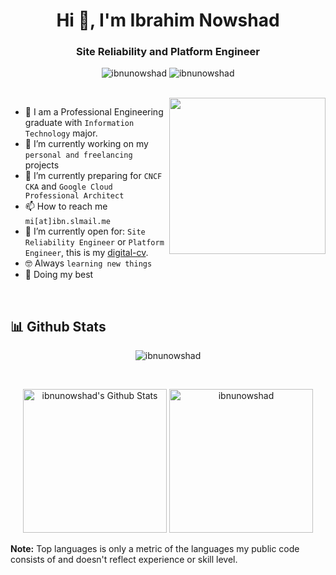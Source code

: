 <h1 align="center">Hi 👋, I'm Ibrahim Nowshad </h1>
<h3 align="center"> Site Reliability and Platform Engineer </h3>

<p align="center"> <img src="https://komarev.com/ghpvc/?username=ibnunowshad&label=Profile%20views&color=0e75b6&style=flat" alt="ibnunowshad" />
		   <img src="https://img.shields.io/github/followers/ibnunowshad?label=Followers" alt="ibnunowshad" />
</p>
<br>
<img align="right" src="https://user-images.githubusercontent.com/63050133/156676671-d5b2e362-97d4-4404-9447-dd71ddfea82f.gif" width = 250px/>

- :school: I am a Professional Engineering graduate with `Information Technology` major. 
- 🔭 I’m currently working on my `personal and freelancing` projects
- 🌱 I’m currently preparing for `CNCF CKA` and `Google Cloud Professional Architect`
- 📫 How to reach me `mi[at]ibn.slmail.me`
- :thinking: I’m currently open for: `Site Reliability Engineer` or `Platform Engineer`, this is my [digital-cv](https://cv.ibnunowshad.com).
- :nerd_face: Always `learning new things`
- 🐼 Doing my best 

<br>

## 📊 Github Stats
<p align="center"><img src="https://github-readme-streak-stats.herokuapp.com/?user=ibnunowshad&theme=tokyonight_duo" alt="ibnunowshad" /></p>
  <br/>
  <p align="center">
    <a href="https://github.com/anuraghazra/github-readme-stats">
	<img alt="ibnunowshad's Github Stats" src="https://github-readme-stats.vercel.app/api?username=ibnunowshad&show_icons=true&count_private=true&locale=en&theme=tokyonight&layout=compact" height="230px"/></a>
	<img src="https://github-readme-stats.vercel.app/api/top-langs?username=ibnunowshad&langs_count=10&show_icons=true&locale=en&theme=tokyonight" alt="ibnunowshad" height="230px"/> <br/>

  **Note:** Top languages is only a metric of the languages my public code consists of and doesn't reflect experience or skill level.
  </p>



